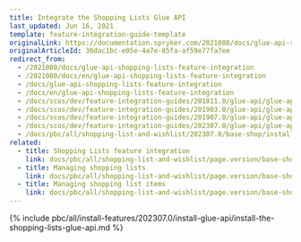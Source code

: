 ```yaml
---
title: Integrate the Shopping Lists Glue API
last_updated: Jun 16, 2021
template: feature-integration-guide-template
originalLink: https://documentation.spryker.com/2021080/docs/glue-api-shopping-lists-feature-integration
originalArticleId: 36dac1bc-e05e-4a7e-85fa-af59e77fa7ee
redirect_from:
  - /2021080/docs/glue-api-shopping-lists-feature-integration
  - /2021080/docs/en/glue-api-shopping-lists-feature-integration
  - /docs/glue-api-shopping-lists-feature-integration
  - /docs/en/glue-api-shopping-lists-feature-integration
  - /docs/scos/dev/feature-integration-guides/201811.0/glue-api/glue-api-shopping-lists-feature-integration.html
  - /docs/scos/dev/feature-integration-guides/201903.0/glue-api/glue-api-shopping-lists-feature-integration.html
  - /docs/scos/dev/feature-integration-guides/201907.0/glue-api/glue-api-shopping-lists-feature-integration.html
  - /docs/scos/dev/feature-integration-guides/202307.0/glue-api/glue-api-shopping-lists-feature-integration.html
  - /docs/pbc/all/shopping-list-and-wishlist/202307.0/base-shop/install-and-upgrade/install-the-shopping-lists-glue-api.html
related:
  - title: Shopping Lists feature integration
    link: docs/pbc/all/shopping-list-and-wishlist/page.version/base-shop/install-and-upgrade/install-features/install-the-shopping-lists-feature.html
  - title: Managing shopping lists
    link: docs/pbc/all/shopping-list-and-wishlist/page.version/base-shop/manage-using-glue-api/glue-api-manage-shopping-lists.html
  - title: Managing shopping list items
    link: docs/pbc/all/shopping-list-and-wishlist/page.version/base-shop/manage-using-glue-api/glue-api-manage-shopping-list-items.html
---
```


{% include pbc/all/install-features/202307.0/install-glue-api/install-the-shopping-lists-glue-api.md %} <!-- To edit, see /_includes/pbc/all/install-features/202307.0/install-glue-api/install-the-shopping-lists-glue-api.md -->
